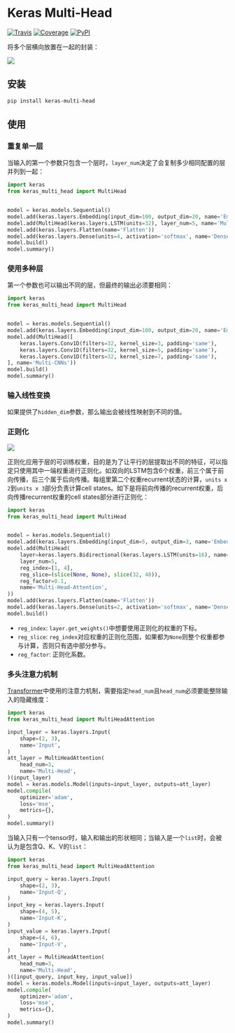 # Keras Multi-Head

[![Travis](https://travis-ci.org/CyberZHG/keras-multi-head.svg)](https://travis-ci.org/CyberZHG/keras-multi-head)
[![Coverage](https://coveralls.io/repos/github/CyberZHG/keras-multi-head/badge.svg?branch=master)](https://coveralls.io/github/CyberZHG/keras-multi-head)
[![PyPI](https://img.shields.io/pypi/pyversions/keras-multi-head.svg)](https://pypi.org/project/keras-multi-head/)

将多个层横向放置在一起的封装：

![](https://user-images.githubusercontent.com/853842/45797517-867b8580-bcd8-11e8-9ec6-39d6508cf438.png)

## 安装

```bash
pip install keras-multi-head
```

## 使用

### 重复单一层

当输入的第一个参数只包含一个层时，`layer_num`决定了会复制多少相同配置的层并列到一起：

```python
import keras
from keras_multi_head import MultiHead


model = keras.models.Sequential()
model.add(keras.layers.Embedding(input_dim=100, output_dim=20, name='Embedding'))
model.add(MultiHead(keras.layers.LSTM(units=32), layer_num=5, name='Multi-LSTMs'))
model.add(keras.layers.Flatten(name='Flatten'))
model.add(keras.layers.Dense(units=4, activation='softmax', name='Dense'))
model.build()
model.summary()
```

### 使用多种层

第一个参数也可以输出不同的层，但最终的输出必须要相同：

```python
import keras
from keras_multi_head import MultiHead


model = keras.models.Sequential()
model.add(keras.layers.Embedding(input_dim=100, output_dim=20, name='Embedding'))
model.add(MultiHead([
    keras.layers.Conv1D(filters=32, kernel_size=3, padding='same'),
    keras.layers.Conv1D(filters=32, kernel_size=5, padding='same'),
    keras.layers.Conv1D(filters=32, kernel_size=7, padding='same'),
], name='Multi-CNNs'))
model.build()
model.summary()
```

### 输入线性变换

如果提供了`hidden_dim`参数，那么输出会被线性映射到不同的值。

### 正则化

![](https://user-images.githubusercontent.com/853842/45857922-8b4e4100-bd8d-11e8-905a-4eb07da31418.png)

正则化应用于层的可训练权重，目的是为了让平行的层提取出不同的特征，可以指定只使用其中一端权重进行正则化。如双向的LSTM包含6个权重，前三个属于前向传播，后三个属于后向传播。每组里第二个权重recurrent状态的计算，`units x 2`到`units x 3`部分负责计算cell states。如下是将前向传播的recurrent权重，后向传播recurrent权重的cell states部分进行正则化：

```python
import keras
from keras_multi_head import MultiHead


model = keras.models.Sequential()
model.add(keras.layers.Embedding(input_dim=5, output_dim=3, name='Embed'))
model.add(MultiHead(
    layer=keras.layers.Bidirectional(keras.layers.LSTM(units=16), name='LSTM'),
    layer_num=5,
    reg_index=[1, 4],
    reg_slice=(slice(None, None), slice(32, 48)),
    reg_factor=0.1,
    name='Multi-Head-Attention',
))
model.add(keras.layers.Flatten(name='Flatten'))
model.add(keras.layers.Dense(units=2, activation='softmax', name='Dense'))
model.build()
```

* `reg_index`: `layer.get_weights()`中想要使用正则化的权重的下标。
* `reg_slice`: `reg_index`对应权重的正则化范围，如果都为`None`则整个权重都参与计算，否则只有选中部分参与。
* `reg_factor`: 正则化系数。

### 多头注意力机制

[Transformer](https://arxiv.org/pdf/1706.03762.pdf)中使用的注意力机制，需要指定`head_num`且`head_num`必须要能整除输入的隐藏维度：

```python
import keras
from keras_multi_head import MultiHeadAttention

input_layer = keras.layers.Input(
    shape=(2, 3),
    name='Input',
)
att_layer = MultiHeadAttention(
    head_num=3,
    name='Multi-Head',
)(input_layer)
model = keras.models.Model(inputs=input_layer, outputs=att_layer)
model.compile(
    optimizer='adam',
    loss='mse',
    metrics={},
)
model.summary()
```

当输入只有一个tensor时，输入和输出的形状相同；当输入是一个`list`时，会被认为是包含Q、K、V的`list`：

```python
import keras
from keras_multi_head import MultiHeadAttention

input_query = keras.layers.Input(
    shape=(2, 3),
    name='Input-Q',
)
input_key = keras.layers.Input(
    shape=(4, 5),
    name='Input-K',
)
input_value = keras.layers.Input(
    shape=(4, 6),
    name='Input-V',
)
att_layer = MultiHeadAttention(
    head_num=3,
    name='Multi-Head',
)([input_query, input_key, input_value])
model = keras.models.Model(inputs=input_layer, outputs=att_layer)
model.compile(
    optimizer='adam',
    loss='mse',
    metrics={},
)
model.summary()
```
